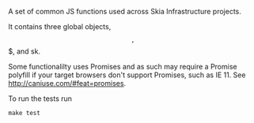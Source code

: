 A set of common JS functions used across Skia Infrastructure projects.

It contains three global objects, $$, $$$, and sk.

Some functionalilty uses Promises and as such may require a Promise polyfill
if your target browsers don't support Promises, such as IE 11. See
http://caniuse.com/#feat=promises.

To run the tests run

    make test